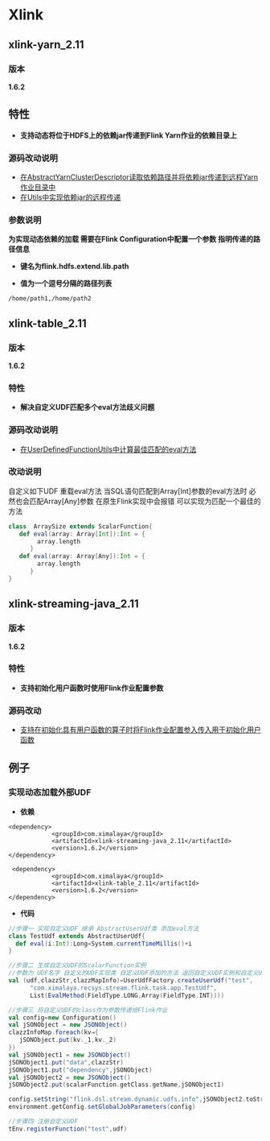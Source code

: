 # Xlink

## xlink-yarn_2.11

### 版本

**1.6.2**

## 特性

* **支持动态将位于HDFS上的依赖jar传递到Flink Yarn作业的依赖目录上**

### 源码改动说明

* [在AbstractYarnClusterDescriptor读取依赖路径并将依赖jar传递到远程Yarn作业目录中](https://github.com/dongjiaqiang/Xlink/blob/master/xlink-1.6.2/xlink-yarn_2.11/src/main/java/org/apache/flink/yarn/AbstractYarnClusterDescriptor.java)
* [在Utils中实现依赖jar的远程传递](https://github.com/dongjiaqiang/Xlink/blob/master/xlink-1.6.2/xlink-yarn_2.11/src/main/java/org/apache/flink/yarn/Utils.java)

### 参数说明

**为实现动态依赖的加载 需要在Flink Configuration中配置一个参数 指明传递的路径信息**

* **键名为flink.hdfs.extend.lib.path**

* **值为一个逗号分隔的路径列表**

```
/home/path1,/home/path2
```

## xlink-table_2.11

### 版本

**1.6.2**

### 特性

* **解决自定义UDF匹配多个eval方法歧义问题**


### 源码改动说明

* [在UserDefinedFunctionUtils中计算最佳匹配的eval方法](https://github.com/dongjiaqiang/Xlink/blob/master/xlink-1.6.2/xlink-table_2.11/src/main/scala/org/apache/flink/table/functions/utils/UserDefinedFunctionUtils.scala)


### 改动说明

自定义如下UDF 重载eval方法 当SQL语句匹配到Array[Int]参数的eval方法时 必然也会匹配Array[Any]参数 在原生Flink实现中会报错 可以实现为匹配一个最佳的方法
```scala
class  ArraySize extends ScalarFunction{
   def eval(array: Array[Int]):Int = {
        array.length
      }
   def eval(array: Array[Any]):Int = {
        array.length
      }    
}
```

## xlink-streaming-java_2.11

### 版本

**1.6.2**

### 特性

* **支持初始化用户函数时使用Flink作业配置参数**

### 源码改动

* [支持在初始化具有用户函数的算子时将Flink作业配置参入传入用于初始化用户函数](https://github.com/dongjiaqiang/Xlink/blob/master/xlink-1.6.2/xlink-streaming-java_2.1.1/src/main/java/org/apache/flink/streaming/api/operators/AbstractUdfStreamOperator.java)

## 例子

### 实现动态加载外部UDF

* **依赖**

```
<dependency>
            <groupId>com.ximalaya</groupId>
            <artifactId>xlink-streaming-java_2.11</artifactId>
            <version>1.6.2</version>
</dependency>
        
 <dependency>
            <groupId>com.ximalaya</groupId>
            <artifactId>xlink-table_2.11</artifactId>
            <version>1.6.2</version>
</dependency>        
```

* **代码**

```scala
//步骤一 实现自定义UDF 继承 AbstractUserUdf类 添加eval方法
class TestUdf extends AbstractUserUdf{
  def eval(i:Int):Long=System.currentTimeMillis()+i
}

//步骤二 生成自定义UDF的ScalarFunction实例
//参数为 UDF名字 自定义的UDF实现类 自定义UDF添加的方法 返回自定义UDF实例和自定义UDF的class对象的字符串表达式
val (udf,clazzStr,clazzMapInfo)=UserUdfFactory.createUserUdf("test",
      "com.ximalaya.recsys.stream.flink.task.app.TestUdf",
      List(EvalMethod(FieldType.LONG,Array(FieldType.INT))))

//步骤三 将自定义UDF的class作为参数传递给Flink作业
val config=new Configuration()
val jSONObject = new JSONObject()
clazzInfoMap.foreach(kv⇒{
   jSONObject.put(kv._1,kv._2)
})
val jSONObject1 = new JSONObject()
jSONObject1.put("data",clazzStr)
jSONObject1.put("dependency",jSONObject)
val jSONObject2 = new JSONObject()
jSONObject2.put(scalarFunction.getClass.getName,jSONObject1)

config.setString("flink.dsl.stream.dynamic.udfs.info",jSONObject2.toString)
environment.getConfig.setGlobalJobParameters(config)

//步骤四 注册自定义UDF
tEnv.registerFunction("test",udf)
```